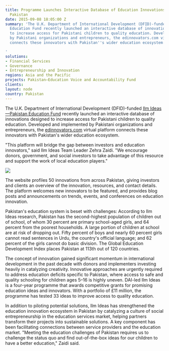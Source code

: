 ```yaml
---
title: Programme Launches Interactive Database of Education Innovations from Across
  Pakistan
date: 2015-09-08 18:05:00 Z
summary: 'The U.K. Department of International Development (DFID)-funded Ilm Ideas—Pakistan
  Education Fund recently launched an interactive database of innovations designed
  to increase access for Pakistani children to quality education. Developed and implemented
  by Pakistani organizations and entrepreneurs, the edinnovators.com virtual platform
  connects these innovators with Pakistan''s wider education ecosystem.

'
solutions:
- Financial Services
- Governance
- Entrepreneurship and Innovation
regions: Asia and the Pacific
projects: Pakistan—Education Voice and Accountability Fund
clients: 
layout: node
country: Pakistan
---
```


The U.K. Department of International Development (DFID)-funded [Ilm Ideas—Pakistan Education Fund][1] recently launched an interactive database of innovations designed to increase access for Pakistani children to quality education. Developed and implemented by Pakistani organizations and entrepreneurs, the [edinnovators.com][2] virtual platform connects these innovators with Pakistan's wider education ecosystem.

"This platform will bridge the gap between investors and education innovators," said Ilm Ideas Team Leader Zehra Zaidi. "We encourage donors, government, and social investors to take advantage of this resource and support the work of local education players."

![][3]

The website profiles 50 innovations from across Pakistan, giving investors and clients an overview of the innovation, resources, and contact details. The platform welcomes new innovators to be featured, and provides blog posts and announcements on trends, events, and conferences on education innovation.

Pakistan's education system is beset with challenges: According to Ilm Ideas research, Pakistan has the second-highest population of children out of school, of whom 30 percent are primary school-aged girls, and 64 percent from the poorest households. A large portion of children at school are at risk of dropping out. Fifty percent of boys and nearly 60 percent girls cannot read sentences in Urdu, the country's official language; and 62 percent of the girls cannot do basic division. The Global Education Development Index places Pakistan at 113th out of 120 countries.

The concept of innovation gained significant momentum in international development in the past decade with donors and implementers investing heavily in catalyzing creativity. Innovative approaches are urgently required to address education deficits specific to Pakistan, where access to safe and quality schooling for children ages 5–16 is highly uneven. DAI-led Ilm Ideas is a four-year programme that awards competitive grants for promising education ideas and innovators. With a portfolio of £11 million, the programme has tested 33 ideas to improve access to quality education.

In addition to piloting potential solutions, Ilm Ideas has strengthened the education innovation ecosystem in Pakistan by catalyzing a culture of social entrepreneurship in the education services market, helping partners transform their projects into sustainable solutions. A key component has been facilitating connections between service providers and the education market. "Meeting the education challenges of Pakistan requires us to challenge the status quo and find out-of-the-box ideas for our children to have a better education," Zaidi said.

[1]: /our-work/projects/pakistan-education-voice-and-accountability-fund
[2]: http://edinnovators.com/Pages/Home.aspx
[3]: https://assetify-dai.com/news/DAI-NEWS----Ilm-pic.jpg
